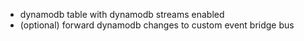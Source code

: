 - dynamodb table with dynamodb streams enabled
- (optional) forward dynamodb changes to custom event bridge bus